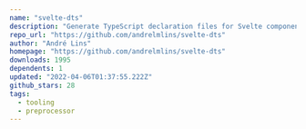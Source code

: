 ```yaml
---
name: "svelte-dts"
description: "Generate TypeScript declaration files for Svelte components and libraries."
repo_url: "https://github.com/andrelmlins/svelte-dts"
author: "André Lins"
homepage: "https://github.com/andrelmlins/svelte-dts"
downloads: 1995
dependents: 1
updated: "2022-04-06T01:37:55.222Z"
github_stars: 28
tags: 
  - tooling
  - preprocessor
---
```

